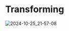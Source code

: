 # Transforming
![2024-10-25_21-57-08](https://github.com/user-attachments/assets/c533b906-826c-4943-a442-1094a9022618)
